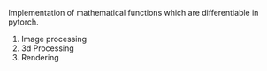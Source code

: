 Implementation of mathematical functions which are differentiable in pytorch.


1. Image processing
2. 3d Processing
3. Rendering
